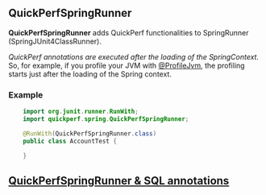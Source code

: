 ## QuickPerfSpringRunner
**QuickPerfSpringRunner** adds QuickPerf functionalities to SpringRunner (SpringJUnit4ClassRunner). <br>

_QuickPerf annotations are executed after the loading of the SpringContext._ So, for example, if you profile your JVM with [@ProfileJvm](https://github.com/quick-perf/doc/wiki/JVM-annotations#Profile-or-check-your-JVM), the profiling starts just after the loading of the Spring context.



### Example
```java
	import org.junit.runner.RunWith;
	import quickperf.spring.QuickPerfSpringRunner;

	@RunWith(QuickPerfSpringRunner.class)
	public class AccountTest {

	}
```

## [QuickPerfSpringRunner & SQL annotations](https://github.com/quick-perf/doc/wiki/QuickPerfSpringRunner-&-SQL-annotations)